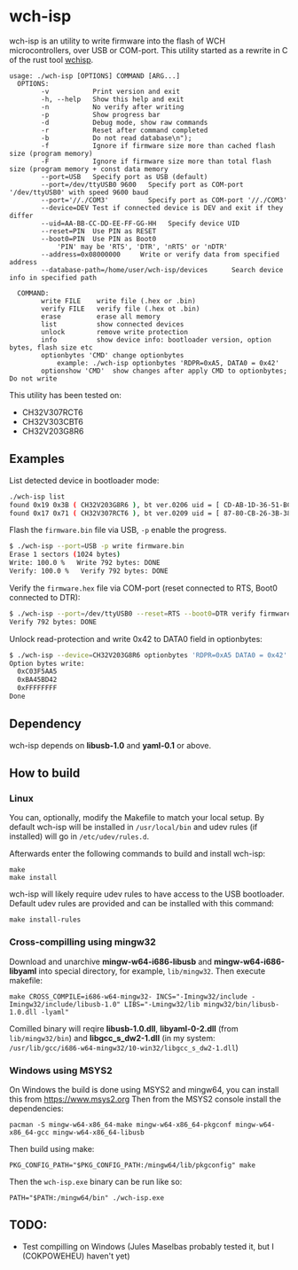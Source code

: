 wch-isp
=======

wch-isp is an utility to write firmware into the flash of WCH microcontrollers, over USB or COM-port.
This utility started as a rewrite in C of the rust tool [wchisp](https://github.com/ch32-rs/wchisp).

```
usage: ./wch-isp [OPTIONS] COMMAND [ARG...]
  OPTIONS:
        -v           Print version and exit
        -h, --help   Show this help and exit
        -n           No verify after writing
        -p           Show progress bar
        -d           Debug mode, show raw commands
        -r           Reset after command completed
        -b           Do not read database\n");
        -f           Ignore if firmware size more than cached flash size (program memory)
        -F           Ignore if firmware size more than total flash size (program memory + const data memory
        --port=USB   Specify port as USB (default)
        --port=/dev/ttyUSB0 9600   Specify port as COM-port '/dev/ttyUSB0' with speed 9600 baud
        --port='//./COM3'          Specify port as COM-port '//./COM3'
        --device=DEV Test if connected device is DEV and exit if they differ
        --uid=AA-BB-CC-DD-EE-FF-GG-HH   Specify device UID
        --reset=PIN  Use PIN as RESET
        --boot0=PIN  Use PIN as Boot0
            'PIN' may be 'RTS', 'DTR', 'nRTS' or 'nDTR'
        --address=0x08000000     Write or verify data from specified address
        --database-path=/home/user/wch-isp/devices      Search device info in specified path

  COMMAND:
        write FILE    write file (.hex or .bin)
        verify FILE   verify file (.hex ot .bin)
        erase         erase all memory
        list          show connected devices
        unlock        remove write protection
        info          show device info: bootloader version, option bytes, flash size etc
        optionbytes 'CMD' change optionbytes
            example: ./wch-isp optionbytes 'RDPR=0xA5, DATA0 = 0x42'
        optionshow 'CMD'  show changes after apply CMD to optionbytes; Do not write
```

This utility has been tested on:
 - CH32V307RCT6
 - CH32V303CBT6
 - CH32V203G8R6


## Examples

List detected device in bootloader mode:

```sh
./wch-isp list
found 0x19 0x3B ( CH32V203G8R6 ), bt ver.0206 uid = [ CD-AB-1D-36-51-BC-3B-9E ]
found 0x17 0x71 ( CH32V307RCT6 ), bt ver.0209 uid = [ 87-80-CB-26-3B-38-8D-DF ]
```

Flash the `firmware.bin` file via USB, `-p` enable the progress.

```sh
$ ./wch-isp --port=USB -p write firmware.bin
Erase 1 sectors (1024 bytes)
Write: 100.0 %   Write 792 bytes: DONE
Verify: 100.0 %   Verify 792 bytes: DONE
```

Verify the `firmware.hex` file via COM-port (reset connected to RTS, Boot0 connected to DTR):

```sh
$ ./wch-isp --port=/dev/ttyUSB0 --reset=RTS --boot0=DTR verify firmware.hex
Verify 792 bytes: DONE

```

Unlock read-protection and write 0x42 to DATA0 field in optionbytes:

```sh
$ ./wch-isp --device=CH32V203G8R6 optionbytes 'RDPR=0xA5 DATA0 = 0x42'
Option bytes write:
  0xC03F5AA5
  0xBA45BD42
  0xFFFFFFFF
Done

```

## Dependency

wch-isp depends on **libusb-1.0** and **yaml-0.1** or above.

## How to build

### Linux

You can, optionally, modify the Makefile to match your local setup.
By default wch-isp will be installed in `/usr/local/bin` and udev rules (if installed) will go in `/etc/udev/rules.d`.

Afterwards enter the following commands to build and install wch-isp:
```
make
make install
```

wch-isp will likely require udev rules to have access to the USB bootloader.
Default udev rules are provided and can be installed with this command:
```
make install-rules
```

### Cross-compilling using mingw32

Download and unarchive **mingw-w64-i686-libusb** and **mingw-w64-i686-libyaml** into special directory, for example, ```lib/mingw32```. Then execute makefile:

```
make CROSS_COMPILE=i686-w64-mingw32- INCS="-Imingw32/include -Imingw32/include/libusb-1.0" LIBS="-Lmingw32/lib mingw32/bin/libusb-1.0.dll -lyaml"
```

Comilled binary will reqire **libusb-1.0.dll**, **libyaml-0-2.dll** (from ```lib/mingw32/bin```) and **libgcc_s_dw2-1.dll** (in my system: ```/usr/lib/gcc/i686-w64-mingw32/10-win32/libgcc_s_dw2-1.dll```)

### Windows using MSYS2

On Windows the build is done using MSYS2 and mingw64, you can install this from https://www.msys2.org
Then from the MSYS2 console install the dependencies:
```
pacman -S mingw-w64-x86_64-make mingw-w64-x86_64-pkgconf mingw-w64-x86_64-gcc mingw-w64-x86_64-libusb
```

Then build using make:
```
PKG_CONFIG_PATH="$PKG_CONFIG_PATH:/mingw64/lib/pkgconfig" make
```

Then the `wch-isp.exe` binary can be run like so:
```
PATH="$PATH:/mingw64/bin" ./wch-isp.exe
```

## TODO:

- Test compilling on Windows (Jules Maselbas probably tested it, but I (COKPOWEHEU) haven't yet)
